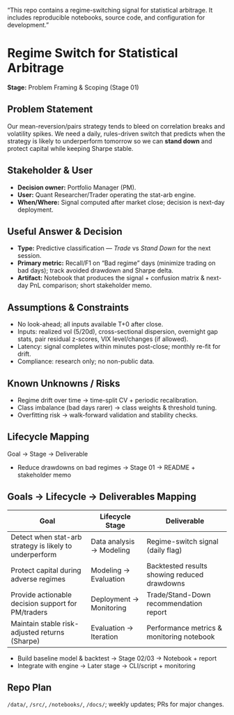 “This repo contains a regime-switching signal for statistical arbitrage. It includes reproducible notebooks, source code, and configuration for development.”
# Regime Switch for Statistical Arbitrage
**Stage:** Problem Framing & Scoping (Stage 01)

## Problem Statement
Our mean-reversion/pairs strategy tends to bleed on correlation breaks and volatility spikes. We need a daily, rules-driven switch that predicts when the strategy is likely to underperform tomorrow so we can **stand down** and protect capital while keeping Sharpe stable.

## Stakeholder & User
- **Decision owner:** Portfolio Manager (PM).
- **User:** Quant Researcher/Trader operating the stat-arb engine.
- **When/Where:** Signal computed after market close; decision is next-day deployment.

## Useful Answer & Decision
- **Type:** Predictive classification — *Trade* vs *Stand Down* for the next session.
- **Primary metric:** Recall/F1 on “Bad regime” days (minimize trading on bad days); track avoided drawdown and Sharpe delta.
- **Artifact:** Notebook that produces the signal + confusion matrix & next-day PnL comparison; short stakeholder memo.

## Assumptions & Constraints
- No look-ahead; all inputs available T+0 after close.
- Inputs: realized vol (5/20d), cross-sectional dispersion, overnight gap stats, pair residual z-scores, VIX level/changes (if allowed).
- Latency: signal completes within minutes post-close; monthly re-fit for drift.
- Compliance: research only; no non-public data.

## Known Unknowns / Risks
- Regime drift over time → time-split CV + periodic recalibration.
- Class imbalance (bad days rarer) → class weights & threshold tuning.
- Overfitting risk → walk-forward validation and stability checks.

## Lifecycle Mapping
Goal → Stage → Deliverable
- Reduce drawdowns on bad regimes → Stage 01 → README + stakeholder memo


## Goals → Lifecycle → Deliverables Mapping

| Goal                                               | Lifecycle Stage              | Deliverable                          |
|----------------------------------------------------|------------------------------|--------------------------------------|
| Detect when stat-arb strategy is likely to underperform | Data analysis → Modeling      | Regime-switch signal (daily flag)    |
| Protect capital during adverse regimes             | Modeling → Evaluation        | Backtested results showing reduced drawdowns |
| Provide actionable decision support for PM/traders | Deployment → Monitoring      | Trade/Stand-Down recommendation report |
| Maintain stable risk-adjusted returns (Sharpe)     | Evaluation → Iteration       | Performance metrics & monitoring notebook |

- Build baseline model & backtest → Stage 02/03 → Notebook + report
- Integrate with engine → Later stage → CLI/script + monitoring

## Repo Plan
`/data/`, `/src/`, `/notebooks/`, `/docs/`; weekly updates; PRs for major changes.
